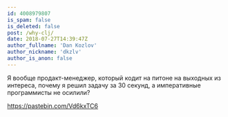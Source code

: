```yaml
---
id: 4008979807
is_spam: false
is_deleted: false
post: /why-clj/
date: 2018-07-27T14:39:47Z
author_fullname: 'Dan Kozlov'
author_nickname: 'dkzlv'
author_is_anon: false
---
```


<p>Я вообще продакт-менеджер, который кодит на питоне на выходных из интереса, почему я решил задачу за 30 секунд, а императивные программисты не осилили?</p><p><a href="https://pastebin.com/Vd6kxTC6" rel="nofollow noopener" title="https://pastebin.com/Vd6kxTC6">https://pastebin.com/Vd6kxTC6</a></p>
